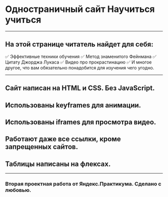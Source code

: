 # Одностраничный сайт Научиться учиться
____
## На этой странице читатель найдет для себя:

:white_check_mark: Эффективные техники обучения
:white_check_mark: Метод знаменитого Фейнмана
:white_check_mark: Цитату Джорджа Лукаса
:white_check_mark: Видео про прокрастинацию
:white_check_mark: И многое другое, что вам обязательно понадобится для изучения чего угодно.

____

## Сайт написан на HTML и CSS. Без JavaScript.
## Использованы keyframes для анимации.
## Использованы iframes для просмотра видео.
## Работают даже все ссылки, кроме запрещенных сайтов.
## Таблицы написаны на флексах.

____
### Вторая проектная работа от Яндекс.Практикума. Сделано с любовью.
